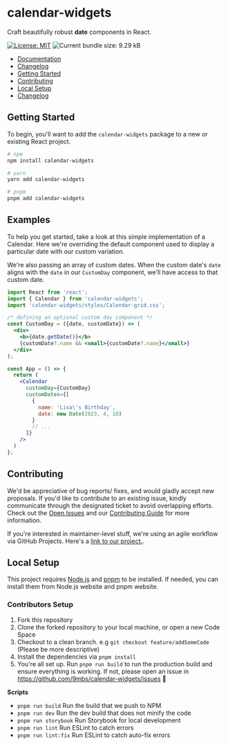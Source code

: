 # calendar-widgets

Craft beautifully robust **date** components in React.

[![License: MIT](https://img.shields.io/badge/License-MIT-yellow.svg)](https://github.com/9mbs/calendar-widgets/blob/v0.0.13/LICENSE)
![Current bundle size: 9.29 kB](https://img.shields.io/badge/Bundle_Size-9.29_kB-blue.svg)


- [Documentation](https://calendar-widgets.com)
- [Changelog](https://calendar-widgets.com/changelog)
- [Getting Started](#getting-started)
- [Contributing](#contributing)
- [Local Setup](#local-setup)
- [Changelog](#changelog)

## Getting Started

To begin, you'll want to add the `calendar-widgets` package to a new or existing React project. 

```sh
# npm
npm install calendar-widgets

# yarn
yarn add calendar-widgets

# pnpm
pnpm add calendar-widgets
```

## Examples
To help you get started, take a look at this simple implementation of a Calendar. Here we're overriding the default component used to display a particular date with our custom variation. 

We're also passing an array of custom dates. When the custom date's `date` aligns with the `date` in our `CustomDay` component, we'll have access to that custom date. 

```jsx
import React from 'react';
import { Calendar } from 'calendar-widgets';
import 'calendar-widgets/styles/Calendar-grid.css';

/* defining an optional custom day component */
const CustomDay = ({date, customDate}) => (
  <div>
    <b>{date.getDate()}</b>
    {customDate?.name && <small>{customDate?.name}</small>}
  </div>
);

const App = () => {
  return (
    <Calendar 
      customDay={CustomDay}
      customDates={[
        {
          name: 'Lisa\'s Birthday',
          date: new Date(2023, 4, 10)
        }
        // ...
      ]}
    />
  )
};
```

## Contributing

We'd be appreciative of bug reports/ fixes, and would gladly accept new proposals. If you'd like to contribute to an existing issue, kindly communicate through the designated ticket to avoid overlapping efforts. Check out the [Open Issues](https://github.com/9mbs/calendar/issues?q=is%3Aissue+is%3Aopen) and our [Contributing Guide](./CONTRIBUTING.md) for more information.

If you're interested in maintainer-level stuff, we're using an agile workflow via GitHub Projects. Here's a [link to our project.](https://github.com/users/9mbs/projects/14/views/5).

## Local Setup 

This project requires [Node.js](https://nodejs.org/en) and [pnpm](https://pnpm.io/) to be installed. If needed, you can install them from Node.js website and pnpm website.

### Contributors Setup

1. Fork this repository
2. Clone the forked repository to your local machine, or open a new Code Space 
3. Checkout to a clean branch. e.g `git checkout feature/addSomeCode` (Please be more descriptive)
4. Install the dependencies via `pnpm install`
5. You're all set up. Run `pnpm run build` to run the production build and ensure everything is working. If not, please open an issue in https://github.com/9mbs/calendar-widgets/issues 🙂

**Scripts**

- `pnpm run build` Run the build that we push to NPM
- `pnpm run dev` Run the dev build that does not minify the code 
- `pnpm run storybook` Run Storybook for local development
- `pnpm run lint` Run ESLint to catch errors
- `pnpm run lint:fix` Run ESLint to catch auto-fix errors
